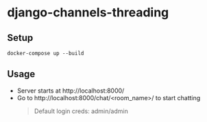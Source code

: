 # django-channels-threading

## Setup
```
docker-compose up --build
```

## Usage
- Server starts at http://localhost:8000/
- Go to http://localhost:8000/chat/<room_name>/ to start chatting
    > Default login creds: admin/admin